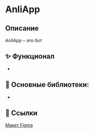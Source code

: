 # AnliApp
## Описание
AnliApp – это бот

## ✨ Функционал
- 

## 🤖 Основные библиотеки:
- 

## 📜 Ссылки
[Макет Figma](https://www.figma.com/board/6xIraNa2UpUmYKnfoO9egn/AnliApp_bot?node-id=0-1&t=pYLEN8CbGO6X6gfL-1)
